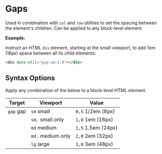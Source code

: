 # Gaps

Used in combination with `col` and `row` utilities to set the spacing between the element's children. Can be applied to any block-level element.

**Example:**

Instruct an HTML `div` element, starting at the small viewport, to add 1em (16px) space between all its child elements:

```html
<div data-util="gap:sm:1,0"></div>
```

## Syntax Options

Apply any combination of the below to a block-level HTML element.

| Target    | Viewport          | Value              |
|-----------|-------------------|--------------------|
| `gap` gap | `sm` small        | `0,5` 1/2em (8px)  |
|           | `sm.` small only  | `1,0` 1em (16px)   |
|           | `md` medium       | `1,5` 1.5em (24px) |
|           | `md.` medium only | `2,0` 2em (32px)   |
|           | `lg` large        | `3,0` 3em (48px)   |
